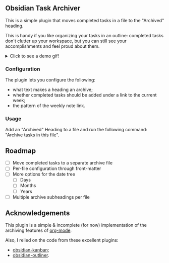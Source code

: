 ## Obsidian Task Archiver

This is a simple plugin that moves completed tasks in a file to the "Archived" heading.

This is handy if you like organizing your tasks in an outline: completed tasks don't clutter up your workspace, but you can still see your accomplishments and feel proud about them.

<details>
<summary>Click to see a demo gif!</summary>

![demo](./archiver-basic-demo.gif)

</details>

### Configuration

The plugin lets you configure the following:
- what text makes a heading an archive;
- whether completed tasks should be added under a link to the current week;
- the pattern of the weekly note link.

### Usage

Add an "Archived" Heading to a file and run the following command: "Archive tasks in this file".

## Roadmap

- [ ] Move completed tasks to a separate archive file
- [ ] Per-file configuration through front-matter
- [ ] More options for the date tree
  - [ ] Days
  - [ ] Months
  - [ ] Years
- [ ] Multiple archive subheadings per file

## Acknowledgements

This plugin is a simple & incomplete (for now) implementation of the archiving features of [org-mode](https://orgmode.org/).

Also, I relied on the code from these excellent plugins:
- [obsidian-kanban](https://github.com/mgmeyers/obsidian-kanban);
- [obsidian-outliner](https://github.com/vslinko/obsidian-outliner).
